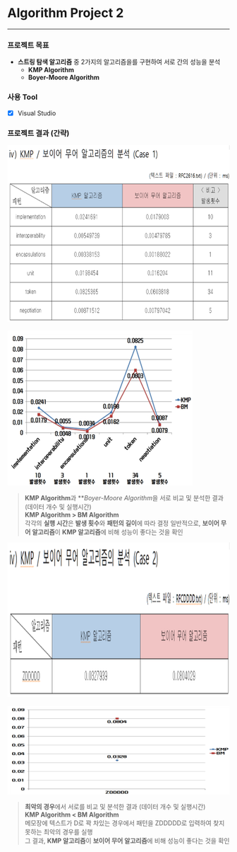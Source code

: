 # Algorithm Project 2
* * *
### 프로젝트 목표
* **스트링 탐색 알고리즘** 중 2가지의 알고리즘을를 구현하여 서로 간의 성능을 분석  
  * **KMP Algorithm**  
  * **Boyer-Moore Algorithm**    
### 사용 Tool
- [x] Visual Studio  
### 프로젝트 결과 (간략)
<img src="/image/d1.png" width="700px" height="400px" alt="BlockDiagram"></img><br/><br/>
<img src="/image/d2.png" width="420px" height="350px" alt="BlockDiagram"></img><br/>
> **KMP Algorithm**과 ***Boyer-Moore Algorithm*을 서로 비교 및 분석한 결과 (데이터 개수 및 실행시간)  
> **KMP Algorithm > BM Algorithm**  
> 각각의 **실행 시간**은 **발생 횟수**와 **패턴의 길이**에 따라 결정
> 일반적으로, **보이어 무어 알고리즘**이 **KMP 알고리즘**에 비해 성능이 좋다는 것을 확인  

<img src="/image/d3.png" width="700px" height="350px" alt="BlockDiagram"></img><br/><br/>
<img src="/image/d4.png" width="650px" height="200px" alt="BlockDiagram"></img><br/>
> **최악의 경우**에서 서로를 비교 및 분석한 결과 (데이터 개수 및 실행시간)  
> **KMP Algorithm < BM Algorithm**  
> 메모장에 텍스트가 D로 꽉 차있는 경우에서 패턴을 ZDDDDD로 입력하여 찾지 못하는 최악의 경우를 실행  
> 그 결과, **KMP 알고리즘**이 **보이어 무어 알고리즘**에 비해 성능이 좋다는 것을 확인  
